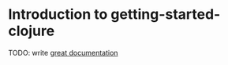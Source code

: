 # Introduction to getting-started-clojure

TODO: write [great documentation](http://jacobian.org/writing/what-to-write/)
